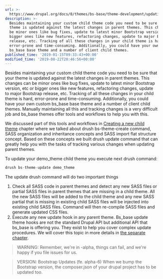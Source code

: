 ```yaml
---
url: >-
  https://www.drupal.org/docs/8/themes/bs-base/theme-development/updating-existing-child-theme
description: >-
  Besides maintaining your custom child theme code you need to be sure that your
  theme is updated against the latest changes in parent themes. This changes can
  be minor ones like bug fixes, update to latest minor Bootstrap version, etc or
  bigger ones like new features, refactoring changes, update to major Bootstrap
  release, etc. Tracking of all these changes in your child theme is hard,
  error-prone and time-consuming. Additionally, you could have your own custom
  bs_base base theme and a number of client child themes.
published_time: '2019-01-15T09:33:43+00:00'
modified_time: '2019-08-22T20:46:56+00:00'
---
```

Besides maintaining your custom child theme code you need to be sure that your theme is updated against the latest changes in parent themes. This changes can be minor ones like bug fixes, update to latest minor Bootstrap version, etc or bigger ones like new features, refactoring changes, update to major Bootstrap release, etc. Tracking of all these changes in your child theme is hard, error-prone and time-consuming. Additionally, you could have your own custom bs\_base base theme and a number of client child themes. Manually maintaining all this and tracking changes is a very difficult job and bs\_base themes offer tools and workflows to help you with this.

We discussed part of this tools and workflows in [Creating a new child theme](https://www.drupal.org/docs/8/themes/bs-base/creating-a-new-child-theme) chapter where we talked about drush bs-theme-create command, SASS organization and inheritance concepts and SASS import flat structure concept. Based on these concepts we built drush update command that can greatly help you with the tasks of tracking various changes when updating parent themes.

To update your demo\_theme child theme you execute next drush command:

```php
drush bs-theme-update demo_theme
```

The update drush command will do two important things

1. Check all SASS code in parent themes and detect any new SASS files or partial SASS files in parent themes that are missing in a child theme. All the new SASS files will be added to the child theme and any new SASS partial that is missing in existing child SASS files will be injected into existing child SASS files. Command will then re-compile SASS files and generate updated CSS files.
2. Execute any new update hook in any parent theme. Bs\_base update theme hooks are not the standard Drupal API but additional API that bs\_base is offering you. They exist to help you cover complex update procedures. We will cover this topic in more details in [the separate chapter](https://www.drupal.org/docs/8/themes/bs-base/theme-update-hooks).

<!-- note-warning -->
> WARNING: Remember, we're in -alpha, things can fail, and we're happy if you file issues for us.

<!-- note-version -->
> VERSION: Bootstrap Updates (fe. alpha-6)
When we bump the Bootstrap version, the composer.json of your drupal project has to be updated too.